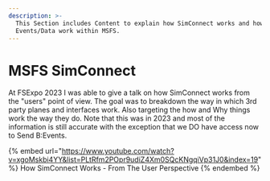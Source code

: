 ```yaml
---
description: >-
  This Section includes Content to explain how SimConnect works and how
  Events/Data work within MSFS.
---
```


# MSFS SimConnect

At FSExpo 2023 I was able to give a talk on how SimConnect works from the "users" point of view.  The goal was to breakdown the way in which 3rd party planes and interfaces work.  Also targeting the how and Why things work the way they do.  Note that this was in 2023 and most of the information is still accurate with the exception that we DO have access now to Send B:Events.

{% embed url="https://www.youtube.com/watch?v=xgoMskbi4YY&list=PLtRfm2POpr9udiZ4Xm0SQcKNgqiVp31J0&index=19" %}
How SimConnect Works - From The User Perspective
{% endembed %}
